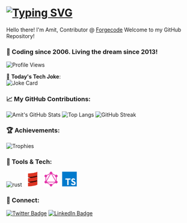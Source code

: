 # [![Typing SVG](https://readme-typing-svg.herokuapp.com?color=blueviolet&width=380&lines=Hello%2C+world!+%F0%9F%8C%8E;I'm+Amit+Singh+%F0%9F%9A%80)](https://git.io/typing-svg)
Hello there! I'm Amit, Contributor @ [Forgecode](https://forgecode.dev/) Welcome to my GitHub Repository!
### 🚀 Coding since 2006. Living the dream since 2013!

![Profile Views](https://komarev.com/ghpvc/?username=amitksingh1490&color=blueviolet&style=flat-square)

🎉 **Today's Tech Joke**:  
![Joke Card](https://readme-jokes.vercel.app/api?theme=vue-dark)

### 📈 My GitHub Contributions:
![Amit's GitHub Stats](https://github-readme-stats.vercel.app/api?username=amitksingh1490&show_icons=true&theme=radical)
![Top Langs](https://github-readme-stats.vercel.app/api/top-langs?username=amitksingh1490&show_icons=true&theme=radical&layout=compact)
![GitHub Streak](https://github-readme-streak-stats.herokuapp.com/?user=amitksingh1490&theme=radical)

### 🏆 Achievements:
![Trophies](https://github-profile-trophy.vercel.app/?username=amitksingh1490&theme=radical)



### 🧰 Tools & Tech:
<p align="left">
  <img src="https://www.rust-lang.org/logos/rust-logo-blk.svg" alt="rust" width="40" height="40" style="margin-right:5px"/>
  <img src="https://raw.githubusercontent.com/devicons/devicon/master/icons/scala/scala-original.svg" alt="scala" width="40" height="40" style="margin-right:5px"/>
  <img src="https://raw.githubusercontent.com/devicons/devicon/master/icons/graphql/graphql-plain.svg" alt="graphql" width="40" height="40" style="margin-right:5px"/>
  <img src="https://raw.githubusercontent.com/devicons/devicon/master/icons/typescript/typescript-original.svg" alt="typescript" width="40" height="40" style="margin-right:5px"/>
</p>


### 🔗 Connect:
[![Twitter Badge](https://img.shields.io/badge/-amitksingh1490-1DA1F2?style=flat-square&logo=Twitter&logoColor=white&link=https://twitter.com/amitksingh1490)](https://twitter.com/amitksingh1490)
[![LinkedIn Badge](https://img.shields.io/badge/-AmitSingh-0077B5?style=flat-square&logo=LinkedIn&link=https://www.linkedin.com/in/amit-kumar-singh-80838b95/)](https://www.linkedin.com/in/amit-kumar-singh-80838b95/)

